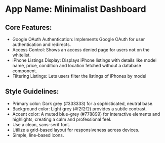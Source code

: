 # **App Name**: Minimalist Dashboard

## Core Features:

- Google OAuth Authentication: Implements Google OAuth for user authentication and redirects.
- Access Control: Shows an access denied page for users not on the whitelist.
- iPhone Listings Display: Displays iPhone listings with details like model name, price, condition and location fetched without a database component.
- Filtering Listings: Lets users filter the listings of iPhones by model

## Style Guidelines:

- Primary color: Dark grey (#333333) for a sophisticated, neutral base.
- Background color: Light grey (#f2f2f2) provides a subtle contrast.
- Accent color: A muted blue-grey (#778899) for interactive elements and highlights, creating a calm and professional feel. 
- Use a clean, sans-serif font.
- Utilize a grid-based layout for responsiveness across devices.
- Simple, line-based icons.
